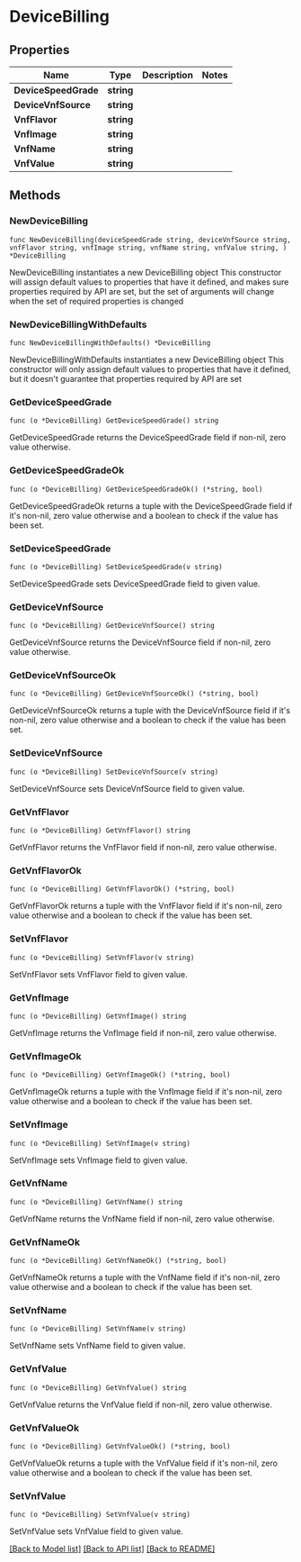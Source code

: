 # DeviceBilling

## Properties

Name | Type | Description | Notes
------------ | ------------- | ------------- | -------------
**DeviceSpeedGrade** | **string** |  | 
**DeviceVnfSource** | **string** |  | 
**VnfFlavor** | **string** |  | 
**VnfImage** | **string** |  | 
**VnfName** | **string** |  | 
**VnfValue** | **string** |  | 

## Methods

### NewDeviceBilling

`func NewDeviceBilling(deviceSpeedGrade string, deviceVnfSource string, vnfFlavor string, vnfImage string, vnfName string, vnfValue string, ) *DeviceBilling`

NewDeviceBilling instantiates a new DeviceBilling object
This constructor will assign default values to properties that have it defined,
and makes sure properties required by API are set, but the set of arguments
will change when the set of required properties is changed

### NewDeviceBillingWithDefaults

`func NewDeviceBillingWithDefaults() *DeviceBilling`

NewDeviceBillingWithDefaults instantiates a new DeviceBilling object
This constructor will only assign default values to properties that have it defined,
but it doesn't guarantee that properties required by API are set

### GetDeviceSpeedGrade

`func (o *DeviceBilling) GetDeviceSpeedGrade() string`

GetDeviceSpeedGrade returns the DeviceSpeedGrade field if non-nil, zero value otherwise.

### GetDeviceSpeedGradeOk

`func (o *DeviceBilling) GetDeviceSpeedGradeOk() (*string, bool)`

GetDeviceSpeedGradeOk returns a tuple with the DeviceSpeedGrade field if it's non-nil, zero value otherwise
and a boolean to check if the value has been set.

### SetDeviceSpeedGrade

`func (o *DeviceBilling) SetDeviceSpeedGrade(v string)`

SetDeviceSpeedGrade sets DeviceSpeedGrade field to given value.


### GetDeviceVnfSource

`func (o *DeviceBilling) GetDeviceVnfSource() string`

GetDeviceVnfSource returns the DeviceVnfSource field if non-nil, zero value otherwise.

### GetDeviceVnfSourceOk

`func (o *DeviceBilling) GetDeviceVnfSourceOk() (*string, bool)`

GetDeviceVnfSourceOk returns a tuple with the DeviceVnfSource field if it's non-nil, zero value otherwise
and a boolean to check if the value has been set.

### SetDeviceVnfSource

`func (o *DeviceBilling) SetDeviceVnfSource(v string)`

SetDeviceVnfSource sets DeviceVnfSource field to given value.


### GetVnfFlavor

`func (o *DeviceBilling) GetVnfFlavor() string`

GetVnfFlavor returns the VnfFlavor field if non-nil, zero value otherwise.

### GetVnfFlavorOk

`func (o *DeviceBilling) GetVnfFlavorOk() (*string, bool)`

GetVnfFlavorOk returns a tuple with the VnfFlavor field if it's non-nil, zero value otherwise
and a boolean to check if the value has been set.

### SetVnfFlavor

`func (o *DeviceBilling) SetVnfFlavor(v string)`

SetVnfFlavor sets VnfFlavor field to given value.


### GetVnfImage

`func (o *DeviceBilling) GetVnfImage() string`

GetVnfImage returns the VnfImage field if non-nil, zero value otherwise.

### GetVnfImageOk

`func (o *DeviceBilling) GetVnfImageOk() (*string, bool)`

GetVnfImageOk returns a tuple with the VnfImage field if it's non-nil, zero value otherwise
and a boolean to check if the value has been set.

### SetVnfImage

`func (o *DeviceBilling) SetVnfImage(v string)`

SetVnfImage sets VnfImage field to given value.


### GetVnfName

`func (o *DeviceBilling) GetVnfName() string`

GetVnfName returns the VnfName field if non-nil, zero value otherwise.

### GetVnfNameOk

`func (o *DeviceBilling) GetVnfNameOk() (*string, bool)`

GetVnfNameOk returns a tuple with the VnfName field if it's non-nil, zero value otherwise
and a boolean to check if the value has been set.

### SetVnfName

`func (o *DeviceBilling) SetVnfName(v string)`

SetVnfName sets VnfName field to given value.


### GetVnfValue

`func (o *DeviceBilling) GetVnfValue() string`

GetVnfValue returns the VnfValue field if non-nil, zero value otherwise.

### GetVnfValueOk

`func (o *DeviceBilling) GetVnfValueOk() (*string, bool)`

GetVnfValueOk returns a tuple with the VnfValue field if it's non-nil, zero value otherwise
and a boolean to check if the value has been set.

### SetVnfValue

`func (o *DeviceBilling) SetVnfValue(v string)`

SetVnfValue sets VnfValue field to given value.



[[Back to Model list]](../README.md#documentation-for-models) [[Back to API list]](../README.md#documentation-for-api-endpoints) [[Back to README]](../README.md)


